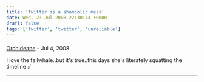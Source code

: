 ```yaml
---
title: 'Twitter is a shambolic mess'
date: Wed, 23 Jul 2008 22:30:34 +0000
draft: false
tags: ['twitter', 'twitter', 'unreliable']
---
```



#### 
[Orchideane](http://orchideane.wordpress.com/ "sarah.sabe@gmail.com") - <time datetime="2008-07-24 00:17:44">Jul 4, 2008</time>

I love the failwhale..but it's true..this days she's literately squatting the timeline :(
<hr />
